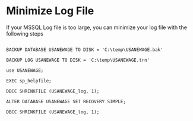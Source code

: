 # Minimize Log File

If your MSSQL Log file is too large, you can minimize your log file with the following steps

```mssql

BACKUP DATABASE USANEWAGE TO DISK = 'C:\temp\USANEWAGE.bak'

BACKUP LOG USANEWAGE TO DISK = 'C:\temp\USANEWAGE.trn'

use USANEWAGE;

EXEC sp_helpfile;

DBCC SHRINKFILE (USANEWAGE_log, 1);

ALTER DATABASE USANEWAGE SET RECOVERY SIMPLE;

DBCC SHRINKFILE (USANEWAGE_log, 1);

```
